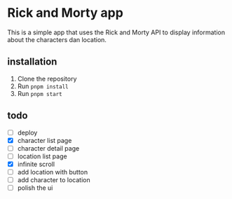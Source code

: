 # Rick and Morty app

This is a simple app that uses the Rick and Morty API to display information about the characters dan location.

## installation

1. Clone the repository
2. Run `pnpm install`
3. Run `pnpm start`

## todo

- [ ] deploy
- [x] character list page
- [ ] character detail page
- [ ] location list page
- [x] infinite scroll
- [ ] add location with button
- [ ] add character to location
- [ ] polish the ui
